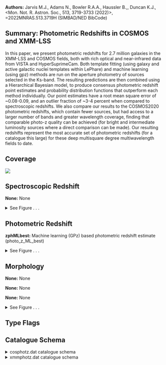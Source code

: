 

**Authors:** Jarvis M.J., Adams N., Bowler R.A.A., Haussler B.,, Duncan K.J., <Mon. Not. R. Astron. Soc., 513, 3719-3733 (2022)>, =2022MNRAS.513.3719H (SIMBAD/NED BibCode)

## Summary: Photometric Redshifts in COSMOS and XMM-LSS

In this paper, we present photometric redshifts for 2.7 million galaxies in the XMM-LSS and COSMOS fields, both with rich optical and near-infrared data from VISTA and HyperSuprimeCam. Both template fitting (using galaxy and active galactic nuclei templates within LePhare) and machine learning (using gpz) methods are run on the aperture photometry of sources selected in the Ks-band. The resulting predictions are then combined using a Hierarchical Bayesian model, to produce consensus photometric redshift point estimates and probability distribution functions that outperform each method individually. Our point estimates have a root mean square error of ~0.08-0.09, and an outlier fraction of ~3-4 percent when compared to spectroscopic redshifts. We also compare our results to the COSMOS2020 photometric redshifts, which contain fewer sources, but had access to a larger number of bands and greater wavelength coverage, finding that comparable photo-z quality can be achieved (for bright and intermediate luminosity sources where a direct comparison can be made). Our resulting redshifts represent the most accurate set of photometric redshifts (for a catalogue this large) for these deep multisquare degree multiwavelength fields to date.

## Coverage 

 

 
![](https://github.com/joshgithubbin/Lestrade/blob/main/pages/J_MNRAS_513_3719/im/coverage.png?raw=true)

## Spectroscopic Redshift 



**None:** None 




<details><summary>See Figure . . .</summary>

![](https://github.com/joshgithubbin/Lestrade/blob/main/pages/J_MNRAS_513_3719/im/ZSP.png?raw=true)

</details>

## Photometric Redshift 



**zphMLbest:** Machine learning (GPz) based photometric redshift estimate (photo_z_ML_best) 




<details><summary>See Figure . . .</summary>

![](https://github.com/joshgithubbin/Lestrade/blob/main/pages/J_MNRAS_513_3719/im//ZPH.png?raw=true)

</details>

## Morphology 



**None:** None 

**None:** None 

**None:** None 




<details><summary>See Figure . . .</summary>

![](https://github.com/joshgithubbin/Lestrade/blob/main/pages/J_MNRAS_513_3719/im//morphology.png?raw=true)

</details>
                      
## Type Flags 





## Catalogue Schema 



<details>
<summary>cosphotz.dat catalogue schema</summary>

| Bytes   | Format   | Units    | Label       | Explanations                                                                               |
|:--------|:---------|:---------|:------------|:-------------------------------------------------------------------------------------------|
| 1- 18   | F18.14   | deg      | RAdeg       | Celestial right ascension (J2000) (RA2000)                                                 |
| 20- 37  | F18.16   | deg      | DEdeg       | Celestial declination (J2000) (DEC2000)                                                    |
| 39- 48  | F10.8    | ---      | zphMLbest   | Machine learning (GPz) based photometric redshift estimate (photo_z_ML_best)               |
| 50- 57  | F8.6     | ---      | e_zphMLbest | Uncertainty on zphMLbest (photo_z_ML_err)                                                  |
| 59- 78  | F20.18   | ---      | zphTemp     | Template fitting (LePhare) based photometric redshift estimate (photo_z_TEMPLATE_best)     |
| 80- 98  | F19.17   | ---      | e_zphTemp   | Uncertainty on zphTemp (photo_z_TEMPLATE_err)                                              |
| 100-120 | F21.19   | ---      | zphHBbest   | Hybrid (Hierarchical Bayesian combination) photometric redshift estimate (photo_z_HB_best) |
| 122-141 | E20.18   | ---      | e_zphHBbest | ? Uncertainty on zphHBbest (photo_z_HB_err)                                                |
| 143     | I1       | ---      | Flag        | [0/1] Flag identifying quality of photo-z (flag) (G1)                                      |
| 145-167 | E23.17   | mW/m2/Hz | FCFHT-u     | ?=-99 u-band flux (from CFHT data) (flux_CFHT-u)                                           |
| 169-191 | E23.17   | mW/m2/Hz | FHSC-g      | ?=-99 g-band flux (from HSC data) (flux_HSC-G)                                             |
| 193-215 | E23.17   | mW/m2/Hz | FHSC-r      | ?=-99 r-band flux (from HSC data) (flux_HSC-R)                                             |
| 217-239 | E23.17   | mW/m2/Hz | FHSC-i      | ?=-99 i-band flux (from HSC data) (flux_HSC-I)                                             |
| 241-263 | E23.17   | mW/m2/Hz | FHSC-z      | ?=-99 z-band flux (from HSC data) (flux_HSC-Z)                                             |
| 265-287 | E23.17   | mW/m2/Hz | FHSC-y      | ?=-99 y-band flux (from HSC data) (flux_HSC-Y)                                             |
| 289-311 | E23.17   | mW/m2/Hz | FVISTA-Y    | ?=-99 Y-band flux (from VISTA data) (flux_VISTA_Y)                                         |
| 313-335 | E23.17   | mW/m2/Hz | FVISTA-J    | ?=-99 J-band flux (from VISTA data) (flux_VISTA_J)                                         |
| 337-359 | E23.17   | mW/m2/Hz | FVISTA-H    | ?=-99 H-band flux (from VISTA data) (flux_VISTA_H)                                         |
| 361-383 | E23.17   | mW/m2/Hz | FVISTA-Ks   | ?=-99 Ks-band flux (from VISTA data) (flux_VISTA_Ks)                                       |
| 385-407 | E23.17   | mW/m2/Hz | e_FCFHT-u   | []?=-99 Uncertainty on u-band flux (from CFHT data) (err_CFHT-u)                           |
| 409-431 | E23.17   | mW/m2/Hz | e_FHSC-g    | ?=-99 Uncertainty on g-band flux (from HSC data) (err_HSC-G)                               |
| 433-455 | E23.17   | mW/m2/Hz | e_FHSC-r    | ?=-99 Uncertainty on r-band flux (from HSC data) (err_HSC-R)                               |
| 457-479 | E23.17   | mW/m2/Hz | e_FHSC-i    | ?=-99 Uncertainty on i-band flux (from HSC data) (err_HSC-I)                               |
| 481-503 | E23.17   | mW/m2/Hz | e_FHSC-z    | ?=-99 Uncertainty on z-band flux (from HSC data) (err_HSC-Z)                               |
| 505-527 | E23.17   | mW/m2/Hz | e_FHSC-y    | ?=-99 Uncertainty on y-band flux (from HSC data) (err_HSC-Y)                               |
| 529-550 | E22.17   | mW/m2/Hz | e_FVISTA-Y  | Uncertainty on Y-band flux (from VISTA data) (err_VISTA_Y)                                 |
| 552-573 | E22.17   | mW/m2/Hz | e_FVISTA-J  | Uncertainty on J-band flux (from VISTA data) (err_VISTA_J)                                 |
| 575-596 | E22.17   | mW/m2/Hz | e_FVISTA-H  | Uncertainty on H-band flux (from VISTA data) (err_VISTA_H)                                 |
| 598-619 | E22.17   | mW/m2/Hz | e_FVISTA-Ks | ? Uncertainty on Ks-band flux (from VISTA data) (err_VISTA_Ks)                             |
</details>

<details>
<summary>xmmphotz.dat catalogue schema</summary>

| Bytes   | Format   | Units    | Label       | Explanations                                                                            |
|:--------|:---------|:---------|:------------|:----------------------------------------------------------------------------------------|
| 1- 18   | F18.15   | deg      | RAdeg       | Celestial right ascension (J2000) (RA2000)                                              |
| 20- 38  | F19.16   | deg      | DEdeg       | Celestial declination (J2000) (DEC2000)                                                 |
| 40- 49  | E10.5    | ---      | zphMLbest   | Machine learning (GPz) based photometric redshift estimate (photo_z_ML_b)               |
| 51- 58  | F8.6     | ---      | e_zphMLbest | Uncertainty on zphMLbest (photo_z_ML_e)                                                 |
| 60- 80  | F21.19   | ---      | zphTemp     | Template fitting (LePhare) based photometric redshift estimate (photo_z_TEMP)           |
| 82-100  | F19.17   | ---      | e_zphTemp   | Uncertainty on zphTemp (photo_z_TEMP)                                                   |
| 102-122 | F21.19   | ---      | zphHBbest   | Hybrid (Hierarchical Bayesian combination) photometric redshift estimate (photo_z_HB_b) |
| 124-145 | F22.18   | ---      | e_zphHBbest | ? Uncertainty on zphHBbest (photo_z_HB_e)                                               |
| 147     | I1       | ---      | Flag        | [0/1] Flag identifying quality of photo-z (flag) (G1)                                   |
| 149-172 | E24.1    | mW/m2/Hz | FCFHT-u     | ?=-99 u-band flux (from CFHT data) (flux_CFHT-u)                                        |
| 174-197 | E24.17   | mW/m2/Hz | FHSC-g      | ?=-99 g-band flux (from HSC data) (flux_HSC-G)                                          |
| 199-222 | E24.17   | mW/m2/Hz | FHSC-r      | ?=-99 r-band flux (from HSC data) (flux_HSC-R)                                          |
| 224-247 | E24.17   | mW/m2/Hz | FHSC-i      | ?=-99 i-band flux (from HSC data) (flux_HSC-I)                                          |
| 249-272 | E24.17   | mW/m2/Hz | FHSC-z      | ?=-99 z-band flux (from HSC data) (flux_HSC-Z)                                          |
| 274-297 | E24.17   | mW/m2/Hz | FHSC-y      | ?=-99 y-band flux (from HSC data) (flux_HSC-Y)                                          |
| 299-322 | E24.17   | mW/m2/Hz | FVISTA-Y    | ?=-99 Y-band flux (from VISTA data) (flux_VISTA_Y)                                      |
| 324-347 | E24.17   | mW/m2/Hz | FVISTA-J    | ?=-99 J-band flux (from VISTA data) (flux_VISTA_J)                                      |
| 349-372 | E24.17   | mW/m2/Hz | FVISTA-H    | ?=-99 H-band flux (from VISTA data) (flux_VISTA_H)                                      |
| 374-397 | E24.17   | mW/m2/Hz | FVISTA-Ks   | ?=-99 Ks-band flux (from VISTA data) (flux_VISTA_K)                                     |
| 399-421 | E23.17   | mW/m2/Hz | e_FCFHT-u   | ?=-99 Uncertainty on u-band flux (from CFHT data) (err_CFHT-u)                          |
| 423-445 | E23.17   | mW/m2/Hz | e_FHSC-g    | ?=-99 Uncertainty on g-band flux (from HSC data) (err_HSC-G)                            |
| 447-469 | E23.17   | mW/m2/Hz | e_FHSC-r    | ?=-99 Uncertainty on r-band flux (from HSC data) (err_HSC-R)                            |
| 471-493 | E23.17   | mW/m2/Hz | e_FHSC-i    | ?=-99 Uncertainty on i-band flux (from HSC data) (err_HSC-I)                            |
| 495-517 | E23.17   | mW/m2/Hz | e_FHSC-z    | ?=-99 Uncertainty on z-band flux (from HSC data) (err_HSC-Z)                            |
| 519-541 | E23.17   | mW/m2/Hz | e_FHSC-y    | ?=-99 Uncertainty on y-band flux (from HSC data) (err_HSC-Y)                            |
| 543-564 | E22.17   | mW/m2/Hz | e_FVISTA-Y  | ?=-99 Uncertainty on Y-band flux (from VISTA data) (err_VISTA_Y)                        |
| 566-587 | E22.17   | mW/m2/Hz | e_FVISTA-J  | ?=-99 Uncertainty on J-band flux (from VISTA data) (err_VISTA_J)                        |
| 589-610 | E22.17   | mW/m2/Hz | e_FVISTA-H  | ?=-99 Uncertainty on H-band flux (from VISTA data) (err_VISTA_H)                        |
| 612-633 | E22.17   | mW/m2/Hz | e_FVISTA-Ks | ?=-99 Uncertainty on Ks-band flux (from VISTA data) (err_VISTA_Ks)                      |
</details>

        
        